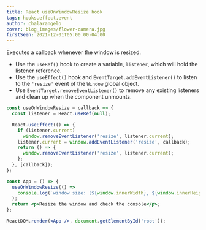 ```yaml
---
title: React useOnWindowResize hook
tags: hooks,effect,event
author: chalarangelo
cover: blog_images/flower-camera.jpg
firstSeen: 2021-12-01T05:00:00-04:00
---
```


Executes a callback whenever the window is resized.

- Use the `useRef()` hook to create a variable, `listener`, which will hold the listener reference.
- Use the `useEffect()` hook and `EventTarget.addEventListener()` to listen to the `'resize'` event of the `Window` global object.
- Use `EventTarget.removeEventListener()` to remove any existing listeners and clean up when the component unmounts.

```jsx
const useOnWindowResize = callback => {
  const listener = React.useRef(null);

  React.useEffect(() => {
    if (listener.current)
      window.removeEventListener('resize', listener.current);
    listener.current = window.addEventListener('resize', callback);
    return () => {
      window.removeEventListener('resize', listener.current);
    };
  }, [callback]);
};
```

```jsx
const App = () => {
  useOnWindowResize(() =>
    console.log(`window size: (${window.innerWidth}, ${window.innerHeight})`)
  );
  return <p>Resize the window and check the console</p>;
};

ReactDOM.render(<App />, document.getElementById('root'));
```
